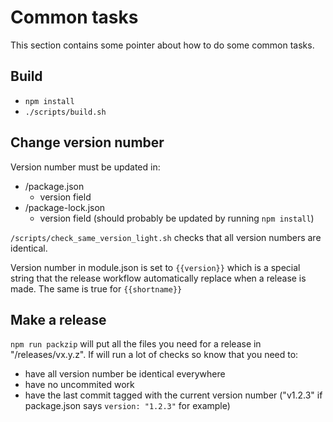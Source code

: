 # Common tasks

This section contains some pointer about how to do some common tasks.

## Build

- `npm install`
- `./scripts/build.sh`

## Change version number

Version number must be updated in:
- /package.json
    - version field
- /package-lock.json
    - version field (should probably be updated by running `npm install`)

`/scripts/check_same_version_light.sh` checks that all version numbers are identical.

Version number in module.json is set to `{{version}}` which is a special string that the release workflow automatically replace when a release is made. The same is true for `{{shortname}}`

## Make a release

`npm run packzip` will put all the files you need for a release in "/releases/vx.y.z". If will run a lot of checks so know that you need to:

- have all version number be identical everywhere
- have no uncommited work
- have the last commit tagged with the current version number ("v1.2.3" if package.json says `version: "1.2.3"` for example)
